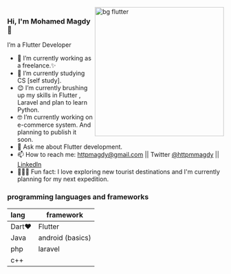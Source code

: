 <img align="right" src="https://docs.flutter.dev/assets/images/dash/Dashatars.png" alt="bg flutter" width=300px />

### Hi, I'm Mohamed Magdy 👋

I’m a Flutter Developer
- 📱   I’m currently working as a freelance.✨
- 🧰  I’m currently studying CS [self study].
- 😊  I’m currently brushing up my skills in Flutter , Laravel and plan to learn Python.
- 🤓  I’m currently working on e-commerce system. And planning to publish it soon.
- 💬  Ask me about Flutter development.
- 📫  How to reach me: httpmagdy@gmail.com || Twitter [@httpmmagdy](https://twitter.com/httpmmagdy) || [LinkedIn](https://www.linkedin.com/in/mohamedmagdy17/) 
- 🚴🏽‍♀️  Fun fact: I love exploring new tourist destinations and I'm currently planning for my next expedition.

### programming languages and frameworks
|lang|framework|
|:----|--------|
|Dart❤|Flutter|
|Java|android (basics)|
|php|laravel|
|c++|

</br></br></br></br> </br></br>


